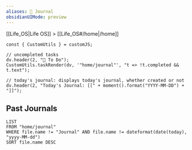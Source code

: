 ```yaml
---
aliases: 📓 Journal
obsidianUIMode: preview
---
```


[[Life_OS|Life OS]] > [[Life_OS#/home|/home]]

<!-- Journal: The journal template is generated when you create a new note in this folder. -->

```dataviewjs
const { CustomUtils } = customJS;

// uncompleted tasks
dv.header(2, "🔄 To Do");
CustomUtils.taskRender(dv, '"home/journal"', "t => !t.completed && t.text");

// today's journal: displays today's journal, whether created or not
dv.header(2, "Today's Journal: [[" + moment().format("YYYY-MM-DD") + "]]");
```

## Past Journals

<!-- Past Journals: List past journals, sorted from newest to oldest. -->

```dataview
LIST
FROM "home/journal"
WHERE file.name != "Journal" AND file.name != dateformat(date(today), "yyyy-MM-dd")
SORT file.name DESC
```
